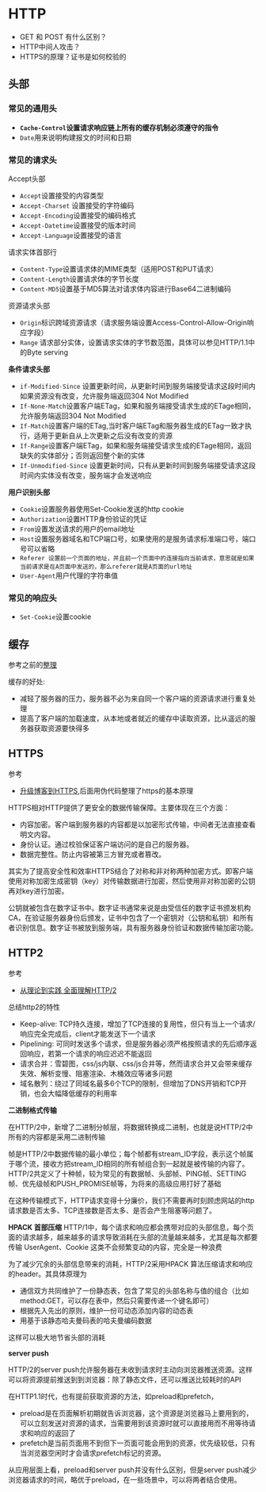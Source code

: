 HTTP
===

* GET 和 POST 有什么区别？
* HTTP中间人攻击？
* HTTPS的原理？证书是如何校验的


## 头部
### 常见的通用头
* __`Cache-Control`设置请求响应链上所有的缓存机制必须遵守的指令__
* `Date`用来说明构建报文的时间和日期

### 常见的请求头
Accept头部
* `Accept`设置接受的内容类型
* `Accept-Charset` 设置接受的字符编码
* `Accept-Encoding`设置接受的编码格式
* `Accept-Datetime`设置接受的版本时间
* `Accept-Language`设置接受的语言

请求实体首部行
* `Content-Type`设置请求体的MIME类型（适用POST和PUT请求）
* `Content-Length`设置请求体的字节长度
* `Content-MD5`设置基于MD5算法对请求体内容进行Base64二进制编码

资源请求头部
* `Origin`标识跨域资源请求（请求服务端设置Access-Control-Allow-Origin响应字段）
* `Range` 请求部分实体，设置请求实体的字节数范围，具体可以参见HTTP/1.1中的Byte serving

**条件请求头部**
* `if-Modified-Since` 设置更新时间，从更新时间到服务端接受请求这段时间内如果资源没有改变，允许服务端返回304 Not Modified
* `If-None-Match`设置客户端ETag，如果和服务端接受请求生成的ETage相同，允许服务端返回304 Not Modified
* `If-Match`设置客户端的ETag,当时客户端ETag和服务器生成的ETag一致才执行，适用于更新自从上次更新之后没有改变的资源
* `If-Range`设置客户端ETag，如果和服务端接受请求生成的ETage相同，返回缺失的实体部分；否则返回整个新的实体
* `If-Unmodified-Since` 设置更新时间，只有从更新时间到服务端接受请求这段时间内实体没有改变，服务端才会发送响应

**用户识别头部**
* `Cookie`设置服务器使用Set-Cookie发送的http cookie
* `Authorization`设置HTTP身份验证的凭证
* `From`设置发送请求的用户的email地址
* `Host`设置服务器域名和TCP端口号，如果使用的是服务请求标准端口号，端口号可以省略
* `Referer 设置前一个页面的地址，并且前一个页面中的连接指向当前请求，意思就是如果当前请求是在A页面中发送的，那么referer就是A页面的url地址`
* `User-Agent`用户代理的字符串值

### 常见的响应头
* `Set-Cookie`设置cookie

## 缓存
参考之前的[整理](http://www.shymean.com/article/HTTP%E5%8D%8F%E8%AE%AE%E4%B9%8B%E7%BC%93%E5%AD%98%EF%BC%88%E4%B8%89%EF%BC%89)

缓存的好处:
* 减轻了服务器的压力，服务器不必为来自同一个客户端的资源请求进行重复处理
* 提高了客户端的加载速度，从本地或者就近的缓存中读取资源，比从遥远的服务器获取资源要快得多

## HTTPS
参考
* [升级博客到HTTPS](https://www.shymean.com/article/%E5%8D%87%E7%BA%A7%E5%8D%9A%E5%AE%A2%E5%88%B0HTTPS),后面用伪代码整理了https的基本原理

HTTPS相对HTTP提供了更安全的数据传输保障。主要体现在三个方面：
* 内容加密。客户端到服务器的内容都是以加密形式传输，中间者无法直接查看明文内容。
* 身份认证。通过校验保证客户端访问的是自己的服务器。
* 数据完整性。防止内容被第三方冒充或者篡改。

其实为了提高安全性和效率HTTPS结合了对称和非对称两种加密方式。即客户端使用对称加密生成密钥（key）对传输数据进行加密，然后使用非对称加密的公钥再对key进行加密。

公钥就被包含在数字证书中。数字证书通常来说是由受信任的数字证书颁发机构CA，在验证服务器身份后颁发，证书中包含了一个密钥对（公钥和私钥）和所有者识别信息。数字证书被放到服务端，具有服务器身份验证和数据传输加密功能。

## HTTP2
参考
* [从理论到实践 全面理解HTTP/2](https://juejin.im/post/5c6a9f85e51d4503831ad4fa)

总结http2的特性
* Keep-alive: TCP持久连接，增加了TCP连接的复用性，但只有当上一个请求/响应完全完成后，client才能发送下一个请求
* Pipelining: 可同时发送多个请求，但是服务器必须严格按照请求的先后顺序返回响应，若第一个请求的响应迟迟不能返回
* 请求合并：雪碧图，css/js内联、css/js合并等，然而请求合并又会带来缓存失效、解析变慢、阻塞渲染、木桶效应等诸多问题
* 域名散列：绕过了同域名最多6个TCP的限制，但增加了DNS开销和TCP开销，也会大幅降低缓存的利用率


**二进制格式传输**

在HTTP/2中，新增了二进制分帧层，将数据转换成二进制，也就是说HTTP/2中所有的内容都是采用二进制传输

帧是HTTP/2中数据传输的最小单位；每个帧都有stream_ID字段，表示这个帧属于哪个流，接收方把stream_ID相同的所有帧组合到一起就是被传输的内容了。HTTP/2共定义了十种帧，较为常见的有数据帧、头部帧、PING帧、SETTING帧、优先级帧和PUSH_PROMISE帧等，为将来的高级应用打好了基础

在这种传输模式下，HTTP请求变得十分廉价，我们不需要再时刻顾虑网站的http请求数是否太多、TCP连接数是否太多、是否会产生阻塞等问题了。

**HPACK 首部压缩**
HTTP/1中，每个请求和响应都会携带对应的头部信息，每个页面的请求越多，越来越多的请求导致消耗在头部的流量越来越多，尤其是每次都要传输 UserAgent、Cookie 这类不会频繁变动的内容，完全是一种浪费

为了减少冗余的头部信息带来的消耗，HTTP/2采用HPACK 算法压缩请求和响应的header。其具体原理为
* 通信双方共同维护了一份静态表，包含了常见的头部名称与值的组合（比如method:GET，可以存在表中，然后只需要传递一个键名即可）
* 根据先入先出的原则，维护一份可动态添加内容的动态表
* 用基于该静态哈夫曼码表的哈夫曼编码数据

这样可以极大地节省头部的消耗

**server push**

HTTP/2的server push允许服务器在未收到请求时主动向浏览器推送资源。这样可以将资源提前推送到到浏览器：除了静态文件，还可以推送比较耗时的API

在HTTP1.1时代，也有提前获取资源的方法，如preload和prefetch，
* preload是在页面解析初期就告诉浏览器，这个资源是浏览器马上要用到的，可以立刻发送对资源的请求，当需要用到该资源时就可以直接用而不用等待请求和响应的返回了
* prefetch是当前页面用不到但下一页面可能会用到的资源，优先级较低，只有当浏览器空闲时才会请求prefetch标记的资源。

从应用层面上看，preload和server push并没有什么区别，但是server push减少浏览器请求的时间，略优于preload，在一些场景中，可以将两者结合使用。

